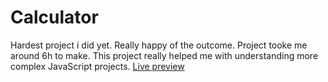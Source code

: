 # Calculator

Hardest project i did yet. Really happy of the outcome.
Project tooke me around 6h to make. This project really helped me with understanding more complex JavaScript projects.
[Live preview](https://fabi0o.github.io/Calculator/)
